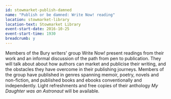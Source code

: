 ```yaml
---
id: stowmarket-publish-damned
name: "Publish or be damned: Write Now! reading"
location: stowmarket-library
location-text: Stowmarket Library
event-start-date: 2016-10-25
event-start-time: 1930
breadcrumb: y
---
```

Members of the Bury writers' group Write Now! present readings from their work and an informal discussion of the path from pen to publication.  They will talk about about how authors can market and publicise their writing, and the obstacles they have overcome in their publishing journeys.  Members of the group have published in genres spanning memoir, poetry, novels and non-fiction, and published books and ebooks conventionally and independently.  Light refreshments and free copies of their anthology <cite>My Daughter was an Astronaut</cite> will be available.
